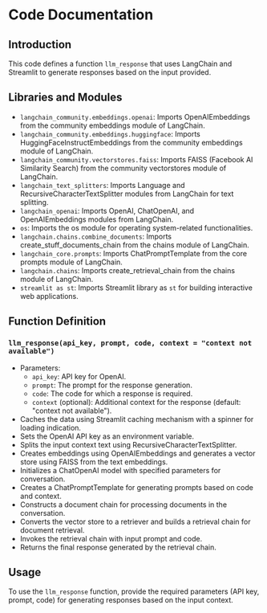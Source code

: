 # Code Documentation

## Introduction
This code defines a function `llm_response` that uses LangChain and Streamlit to generate responses based on the input provided.

## Libraries and Modules
- `langchain_community.embeddings.openai`: Imports OpenAIEmbeddings from the community embeddings module of LangChain.
- `langchain_community.embeddings.huggingface`: Imports HuggingFaceInstructEmbeddings from the community embeddings module of LangChain.
- `langchain_community.vectorstores.faiss`: Imports FAISS (Facebook AI Similarity Search) from the community vectorstores module of LangChain.
- `langchain_text_splitters`: Imports Language and RecursiveCharacterTextSplitter modules from LangChain for text splitting.
- `langchain_openai`: Imports OpenAI, ChatOpenAI, and OpenAIEmbeddings modules from LangChain.
- `os`: Imports the os module for operating system-related functionalities.
- `langchain.chains.combine_documents`: Imports create_stuff_documents_chain from the chains module of LangChain.
- `langchain_core.prompts`: Imports ChatPromptTemplate from the core prompts module of LangChain.
- `langchain.chains`: Imports create_retrieval_chain from the chains module of LangChain.
- `streamlit as st`: Imports Streamlit library as `st` for building interactive web applications.

## Function Definition
### `llm_response(api_key, prompt, code, context = "context not available")`
- Parameters:
  - `api_key`: API key for OpenAI.
  - `prompt`: The prompt for the response generation.
  - `code`: The code for which a response is required.
  - `context` (optional): Additional context for the response (default: "context not available").
- Caches the data using Streamlit caching mechanism with a spinner for loading indication.
- Sets the OpenAI API key as an environment variable.
- Splits the input context text using RecursiveCharacterTextSplitter.
- Creates embeddings using OpenAIEmbeddings and generates a vector store using FAISS from the text embeddings.
- Initializes a ChatOpenAI model with specified parameters for conversation.
- Creates a ChatPromptTemplate for generating prompts based on code and context.
- Constructs a document chain for processing documents in the conversation.
- Converts the vector store to a retriever and builds a retrieval chain for document retrieval.
- Invokes the retrieval chain with input prompt and code.
- Returns the final response generated by the retrieval chain.

## Usage
To use the `llm_response` function, provide the required parameters (API key, prompt, code) for generating responses based on the input context.